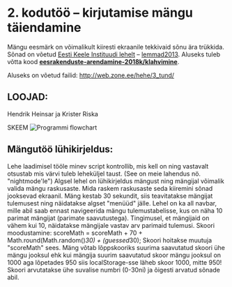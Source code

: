 # 2. kodutöö – kirjutamise mängu täiendamine

Mängu eesmärk on võimalikult kiiresti ekraanile tekkivaid sõnu ära trükkida. Sõnad on võetud [Eesti Keele Instituudi lehelt](http://www.eki.ee/tarkvara/wordlist/) – [lemmad2013](http://www.eki.ee/tarkvara/wordlist/lemmad2013.txt). Aluseks tuleb võtta kood **[eesrakenduste-arendamine-2018k/klahvimine](https://github.com/eesrakenduste-arendamine-2018k/klahvimine)**. 

Aluseks on võetud failid: http://web.zone.ee/hehe/3_tund/
## LOOJAD:
Hendrik Heinsar ja Krister Riska

SKEEM
![Programmi flowchart](schema.png)
## Mängutöö lühikirjeldus:
Lehe laadimisel tööle minev script kontrollib, mis kell on ning vastavalt otsustab mis värvi tuleb leheküljel taust. (See on meie lahendus nö. "nightmode'le")
Algsel lehel on lühikirjeldus mängust ning mängijal võimalik valida mängu raskusaste. Mida raskem raskusaste seda kiiremini sõnad jooksevad ekraanil. Mäng kestab 30 sekundit, siis teavitatakse mängijat tulemusest ning näidatakse algset "menüüd" jälle. Lehel on ka all navbar, mille abil saab ennast navigeerida mängu tulemustabelisse, kus on näha 10 parimat mängijat (parimate saavutustega). Tingimusel, et mängijaid on vähem kui 10, näidatakse mängijale vastav arv parimaid tulemusi.
Skoori moodustamine:
scoreMath = scoreMath + 70 + Math.round(Math.random()*30) + (guessed*30);
Skoori hoitakse muutuja "scoreMath" sees. 
Mäng võtab lõppskooriks suurima saavutatud skoori ühe mängu jooksul ehk kui mängija suurim saavutatud skoor mängu jooksul on 1000 aga lõpetades 950 siis localStorage-sse läheb skoor 1000, mitte 950!
Skoori arvutatakse ühe suvalise numbri (0-30ni) ja õigesti arvatud sõnade abil.
